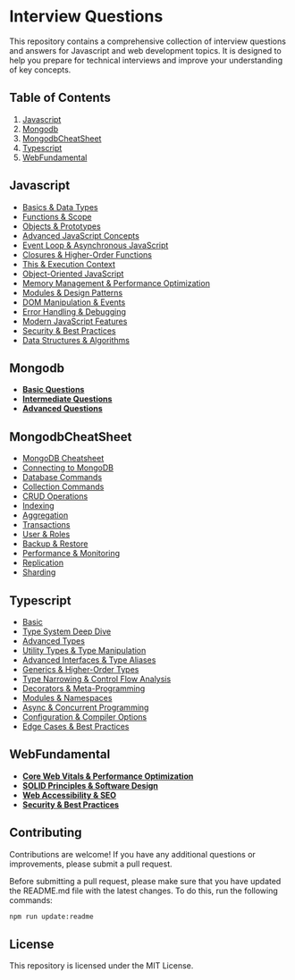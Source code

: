 # Interview Questions

This repository contains a comprehensive collection of interview questions and answers for Javascript and web development topics. It is designed to help you prepare for technical interviews and improve your understanding of key concepts.

## Table of Contents

1. [Javascript](#javascript)
2. [Mongodb](#mongodb)
3. [MongodbCheatSheet](#mongodbcheatsheet)
4. [Typescript](#typescript)
5. [WebFundamental](#webfundamental)

## Javascript

- [Basics & Data Types](Javascript.md#basics--data-types)
- [Functions & Scope](Javascript.md#functions--scope)
- [Objects & Prototypes](Javascript.md#objects--prototypes)
- [Advanced JavaScript Concepts](Javascript.md#advanced-javascript-concepts)
- [Event Loop & Asynchronous JavaScript](Javascript.md#event-loop--asynchronous-javascript)
- [Closures & Higher-Order Functions](Javascript.md#closures--higher-order-functions)
- [This & Execution Context](Javascript.md#this--execution-context)
- [Object-Oriented JavaScript](Javascript.md#object-oriented-javascript)
- [Memory Management & Performance Optimization](Javascript.md#memory-management--performance-optimization)
- [Modules & Design Patterns](Javascript.md#modules--design-patterns)
- [DOM Manipulation & Events](Javascript.md#dom-manipulation--events)
- [Error Handling & Debugging](Javascript.md#error-handling--debugging)
- [Modern JavaScript Features](Javascript.md#modern-javascript-features)
- [Security & Best Practices](Javascript.md#security--best-practices)
- [Data Structures & Algorithms](Javascript.md#data-structures--algorithms)

## Mongodb

- [**Basic Questions**](Mongodb.md#basic-questions)
- [**Intermediate Questions**](Mongodb.md#intermediate-questions)
- [**Advanced Questions**](Mongodb.md#advanced-questions)

## MongodbCheatSheet

- [MongoDB Cheatsheet](MongodbCheatSheet.md#mongodb-cheatsheet)
- [Connecting to MongoDB](MongodbCheatSheet.md#connecting-to-mongodb)
- [Database Commands](MongodbCheatSheet.md#database-commands)
- [Collection Commands](MongodbCheatSheet.md#collection-commands)
- [CRUD Operations](MongodbCheatSheet.md#crud-operations)
- [Indexing](MongodbCheatSheet.md#indexing)
- [Aggregation](MongodbCheatSheet.md#aggregation)
- [Transactions](MongodbCheatSheet.md#transactions)
- [User & Roles](MongodbCheatSheet.md#user--roles)
- [Backup & Restore](MongodbCheatSheet.md#backup--restore)
- [Performance & Monitoring](MongodbCheatSheet.md#performance--monitoring)
- [Replication](MongodbCheatSheet.md#replication)
- [Sharding](MongodbCheatSheet.md#sharding)

## Typescript

- [Basic](Typescript.md#basic)
- [Type System Deep Dive](Typescript.md#type-system-deep-dive)
- [Advanced Types](Typescript.md#advanced-types)
- [Utility Types & Type Manipulation](Typescript.md#utility-types--type-manipulation)
- [Advanced Interfaces & Type Aliases](Typescript.md#advanced-interfaces--type-aliases)
- [Generics & Higher-Order Types](Typescript.md#generics--higher-order-types)
- [Type Narrowing & Control Flow Analysis](Typescript.md#type-narrowing--control-flow-analysis)
- [Decorators & Meta-Programming](Typescript.md#decorators--meta-programming)
- [Modules & Namespaces](Typescript.md#modules--namespaces)
- [Async & Concurrent Programming](Typescript.md#async--concurrent-programming)
- [Configuration & Compiler Options](Typescript.md#configuration--compiler-options)
- [Edge Cases & Best Practices](Typescript.md#edge-cases--best-practices)

## WebFundamental

- [**Core Web Vitals & Performance Optimization**](WebFundamental.md#core-web-vitals--performance-optimization)
- [**SOLID Principles & Software Design**](WebFundamental.md#solid-principles--software-design)
- [**Web Accessibility & SEO**](WebFundamental.md#web-accessibility--seo)
- [**Security & Best Practices**](WebFundamental.md#security--best-practices)

## Contributing

Contributions are welcome! If you have any additional questions or improvements, please submit a pull request. 

Before submitting a pull request, please make sure that you have updated the README.md file with the latest changes.
To do this, run the following commands:
```bash
npm run update:readme
```

## License

This repository is licensed under the MIT License.
